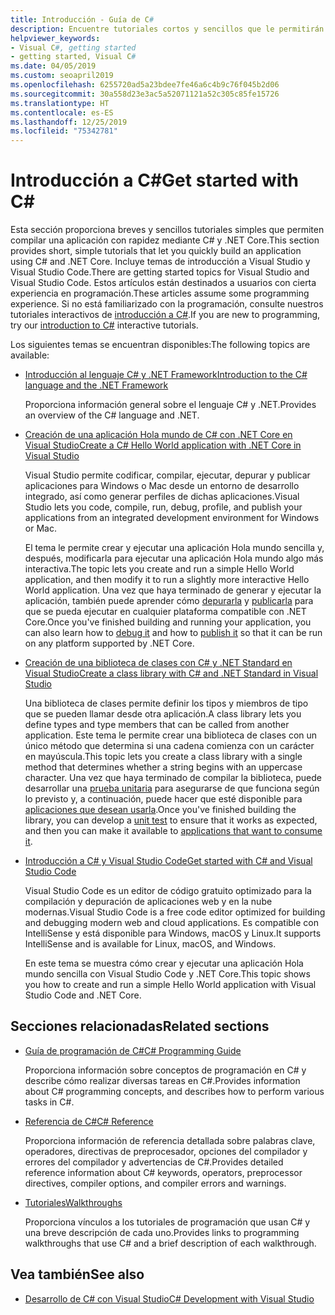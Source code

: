 ```yaml
---
title: Introducción - Guía de C#
description: Encuentre tutoriales cortos y sencillos que le permitirán obtener información sobre conceptos introductorios de C# y escribir aplicaciones de .NET Core rápidamente.
helpviewer_keywords:
- Visual C#, getting started
- getting started, Visual C#
ms.date: 04/05/2019
ms.custom: seoapril2019
ms.openlocfilehash: 6255720ad5a23bdee7fe46a6c4b9c76f045b2d06
ms.sourcegitcommit: 30a558d23e3ac5a52071121a52c305c85fe15726
ms.translationtype: HT
ms.contentlocale: es-ES
ms.lasthandoff: 12/25/2019
ms.locfileid: "75342781"
---
```

# <a name="get-started-with-c"></a><span data-ttu-id="5ab02-103">Introducción a C\#</span><span class="sxs-lookup"><span data-stu-id="5ab02-103">Get started with C\#</span></span>

<span data-ttu-id="5ab02-104">Esta sección proporciona breves y sencillos tutoriales simples que permiten compilar una aplicación con rapidez mediante C# y .NET Core.</span><span class="sxs-lookup"><span data-stu-id="5ab02-104">This section provides short, simple tutorials that let you quickly build an application using C# and .NET Core.</span></span> <span data-ttu-id="5ab02-105">Incluye temas de introducción a Visual Studio y Visual Studio Code.</span><span class="sxs-lookup"><span data-stu-id="5ab02-105">There are getting started topics for Visual Studio and Visual Studio Code.</span></span> <span data-ttu-id="5ab02-106">Estos artículos están destinados a usuarios con cierta experiencia en programación.</span><span class="sxs-lookup"><span data-stu-id="5ab02-106">These articles assume some programming experience.</span></span> <span data-ttu-id="5ab02-107">Si no está familiarizado con la programación, consulte nuestros tutoriales interactivos de [introducción a C#](../tutorials/intro-to-csharp/index.md).</span><span class="sxs-lookup"><span data-stu-id="5ab02-107">If you are new to programming, try our [introduction to C#](../tutorials/intro-to-csharp/index.md) interactive tutorials.</span></span>

<span data-ttu-id="5ab02-108">Los siguientes temas se encuentran disponibles:</span><span class="sxs-lookup"><span data-stu-id="5ab02-108">The following topics are available:</span></span>

- [<span data-ttu-id="5ab02-109">Introducción al lenguaje C# y .NET Framework</span><span class="sxs-lookup"><span data-stu-id="5ab02-109">Introduction to the C# language and the .NET Framework</span></span>](introduction-to-the-csharp-language-and-the-net-framework.md)

     <span data-ttu-id="5ab02-110">Proporciona información general sobre el lenguaje C# y .NET.</span><span class="sxs-lookup"><span data-stu-id="5ab02-110">Provides an overview of the C# language and .NET.</span></span>

- [<span data-ttu-id="5ab02-111">Creación de una aplicación Hola mundo de C# con .NET Core en Visual Studio</span><span class="sxs-lookup"><span data-stu-id="5ab02-111">Create a C# Hello World application with .NET Core in Visual Studio</span></span>](../../core/tutorials/with-visual-studio.md)

   <span data-ttu-id="5ab02-112">Visual Studio permite codificar, compilar, ejecutar, depurar y publicar aplicaciones para Windows o Mac desde un entorno de desarrollo integrado, así como generar perfiles de dichas aplicaciones.</span><span class="sxs-lookup"><span data-stu-id="5ab02-112">Visual Studio lets you code, compile, run, debug, profile, and publish your applications from an integrated development environment for Windows or Mac.</span></span>

   <span data-ttu-id="5ab02-113">El tema le permite crear y ejecutar una aplicación Hola mundo sencilla y, después, modificarla para ejecutar una aplicación Hola mundo algo más interactiva.</span><span class="sxs-lookup"><span data-stu-id="5ab02-113">The topic lets you create and run a simple Hello World application, and then modify it to run a slightly more interactive Hello World application.</span></span> <span data-ttu-id="5ab02-114">Una vez que haya terminado de generar y ejecutar la aplicación, también puede aprender cómo [depurarla](../../core/tutorials/debugging-with-visual-studio.md) y [publicarla](../../core/tutorials/publishing-with-visual-studio.md) para que se pueda ejecutar en cualquier plataforma compatible con .NET Core.</span><span class="sxs-lookup"><span data-stu-id="5ab02-114">Once you've finished building and running your application, you can also learn how to [debug it](../../core/tutorials/debugging-with-visual-studio.md) and how to [publish it](../../core/tutorials/publishing-with-visual-studio.md) so that it can be run on any platform supported by .NET Core.</span></span>

- [<span data-ttu-id="5ab02-115">Creación de una biblioteca de clases con C# y .NET Standard en Visual Studio</span><span class="sxs-lookup"><span data-stu-id="5ab02-115">Create a class library with C# and .NET Standard in Visual Studio</span></span>](../../core/tutorials/library-with-visual-studio.md)

   <span data-ttu-id="5ab02-116">Una biblioteca de clases permite definir los tipos y miembros de tipo que se pueden llamar desde otra aplicación.</span><span class="sxs-lookup"><span data-stu-id="5ab02-116">A class library lets you define types and type members that can be called from another application.</span></span> <span data-ttu-id="5ab02-117">Este tema le permite crear una biblioteca de clases con un único método que determina si una cadena comienza con un carácter en mayúscula.</span><span class="sxs-lookup"><span data-stu-id="5ab02-117">This topic lets you create a class library with a single method that determines whether a string begins with an uppercase character.</span></span> <span data-ttu-id="5ab02-118">Una vez que haya terminado de compilar la biblioteca, puede desarrollar una [prueba unitaria](../../core/tutorials/testing-library-with-visual-studio.md) para asegurarse de que funciona según lo previsto y, a continuación, puede hacer que esté disponible para [aplicaciones que desean usarla](../../core/tutorials/consuming-library-with-visual-studio.md).</span><span class="sxs-lookup"><span data-stu-id="5ab02-118">Once you've finished building the library, you can develop a [unit test](../../core/tutorials/testing-library-with-visual-studio.md) to ensure that it works as expected, and then you can make it available to [applications that want to consume it](../../core/tutorials/consuming-library-with-visual-studio.md).</span></span>

- [<span data-ttu-id="5ab02-119">Introducción a C# y Visual Studio Code</span><span class="sxs-lookup"><span data-stu-id="5ab02-119">Get started with C# and Visual Studio Code</span></span>](../../core/tutorials/with-visual-studio-code.md)

   <span data-ttu-id="5ab02-120">Visual Studio Code es un editor de código gratuito optimizado para la compilación y depuración de aplicaciones web y en la nube modernas.</span><span class="sxs-lookup"><span data-stu-id="5ab02-120">Visual Studio Code is a free code editor optimized for building and debugging modern web and cloud applications.</span></span> <span data-ttu-id="5ab02-121">Es compatible con IntelliSense y está disponible para Windows, macOS y Linux.</span><span class="sxs-lookup"><span data-stu-id="5ab02-121">It supports IntelliSense and is available for Linux, macOS, and Windows.</span></span>

   <span data-ttu-id="5ab02-122">En este tema se muestra cómo crear y ejecutar una aplicación Hola mundo sencilla con Visual Studio Code y .NET Core.</span><span class="sxs-lookup"><span data-stu-id="5ab02-122">This topic shows you how to create and run a simple Hello World application with Visual Studio Code and .NET Core.</span></span>

## <a name="related-sections"></a><span data-ttu-id="5ab02-123">Secciones relacionadas</span><span class="sxs-lookup"><span data-stu-id="5ab02-123">Related sections</span></span>

- [<span data-ttu-id="5ab02-124">Guía de programación de C#</span><span class="sxs-lookup"><span data-stu-id="5ab02-124">C# Programming Guide</span></span>](../programming-guide/index.md)

    <span data-ttu-id="5ab02-125">Proporciona información sobre conceptos de programación en C# y describe cómo realizar diversas tareas en C#.</span><span class="sxs-lookup"><span data-stu-id="5ab02-125">Provides information about C# programming concepts, and describes how to perform various tasks in C#.</span></span>

- [<span data-ttu-id="5ab02-126">Referencia de C#</span><span class="sxs-lookup"><span data-stu-id="5ab02-126">C# Reference</span></span>](../language-reference/index.md)

    <span data-ttu-id="5ab02-127">Proporciona información de referencia detallada sobre palabras clave, operadores, directivas de preprocesador, opciones del compilador y errores del compilador y advertencias de C#.</span><span class="sxs-lookup"><span data-stu-id="5ab02-127">Provides detailed reference information about C# keywords, operators, preprocessor directives, compiler options, and compiler errors and warnings.</span></span>

- [<span data-ttu-id="5ab02-128">Tutoriales</span><span class="sxs-lookup"><span data-stu-id="5ab02-128">Walkthroughs</span></span>](../walkthroughs.md)

    <span data-ttu-id="5ab02-129">Proporciona vínculos a los tutoriales de programación que usan C# y una breve descripción de cada uno.</span><span class="sxs-lookup"><span data-stu-id="5ab02-129">Provides links to programming walkthroughs that use C# and a brief description of each walkthrough.</span></span>

## <a name="see-also"></a><span data-ttu-id="5ab02-130">Vea también</span><span class="sxs-lookup"><span data-stu-id="5ab02-130">See also</span></span>

- [<span data-ttu-id="5ab02-131">Desarrollo de C# con Visual Studio</span><span class="sxs-lookup"><span data-stu-id="5ab02-131">C# Development with Visual Studio</span></span>](/visualstudio/get-started/csharp/)
